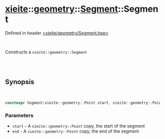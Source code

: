 # [xieite](../../xieite.md)::[geometry](../../geometry.md)::[Segment](../Segment.md)::Segment
Defined in header [<xieite/geometry/Segment.hpp>](../../../include/xieite/geometry/Segment.hpp)

<br/>

Constructs a `xieite::geometry::Segment`

<br/><br/>

## Synopsis

<br/>

```cpp
constexpr Segment(xieite::geometry::Point start, xieite::geometry::Point end) noexcept;
```
### Parameters
- `start` - A `xieite::geometry::Point` copy, the start of the segment
- `end` - A `xieite::geometry::Point` copy, the end of the segment
